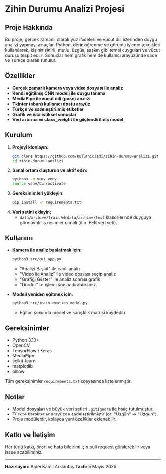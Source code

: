 # Zihin Durumu Analizi Projesi

## Proje Hakkında
Bu proje, gerçek zamanlı olarak yüz ifadeleri ve vücut dili üzerinden duygu analizi yapmayı amaçlar. Python, derin öğrenme ve görüntü işleme teknikleri kullanılarak, kişinin sinirli, mutlu, üzgün, şaşkın gibi temel duyguları ve vücut duruşu tespit edilir. Sonuçlar hem grafik hem de kullanıcı arayüzünde sade ve Türkçe olarak sunulur.

## Özellikler
- **Gerçek zamanlı kamera veya video dosyası ile analiz**
- **Kendi eğitilmiş CNN modeli ile duygu tanıma**
- **MediaPipe ile vücut dili (pose) analizi**
- **Tkinter tabanlı kullanıcı dostu arayüz**
- **Türkçe ve sadeleştirilmiş etiketler**
- **Grafik ve istatistiksel sonuçlar**
- **Veri artırma ve class_weight ile güçlendirilmiş model**

## Kurulum
1. **Projeyi klonlayın:**
   ```bash
   git clone https://github.com/kullaniciadi/zihin-durumu-analizi.git
   cd zihin-durumu-analizi
   ```
2. **Sanal ortam oluşturun ve aktif edin:**
   ```bash
   python3 -m venv venv
   source venv/bin/activate
   ```
3. **Gereksinimleri yükleyin:**
   ```bash
   pip install -r requirements.txt
   ```
4. **Veri setini ekleyin:**
   - `data/archive/train` ve `data/archive/test` klasörlerinde duyguya göre ayrılmış resimler olmalı (örn. FER veri seti).

## Kullanım
- **Kamera ile analiz başlatmak için:**
  ```bash
  python3 src/gui_app.py
  ```
  - "Analizi Başlat" ile canlı analiz
  - "Video ile Analiz" ile video dosyası seçip analiz
  - "Grafiği Göster" ile analiz sonrası grafik
  - "Durdur" ile işlemi sonlandırabilirsiniz.

- **Modeli yeniden eğitmek için:**
  ```bash
  python3 src/train_emotion_model.py
  ```
  - Eğitim sonunda model ve karışıklık matrisi kaydedilir.

## Gereksinimler
- Python 3.10+
- OpenCV
- TensorFlow / Keras
- MediaPipe
- scikit-learn
- matplotlib
- pillow

Tüm gereksinimler `requirements.txt` dosyasında listelenmiştir.


## Notlar
- Model dosyaları ve büyük veri setleri `.gitignore` ile hariç tutulmuştur.
- Türkçe karakterler arayüzde sadeleştirilmiştir (ör: "Üzgün" → "Uzgun").
- Proje modülerdir, kolayca yeni özellikler eklenebilir.

## Katkı ve İletişim
Her türlü katkı, öneri ve hata bildirimi için pull request gönderebilir veya issue açabilirsiniz.

---
**Hazırlayan:** Alper Kamil Arslantaş 
**Tarih:** 5 Mayıs 2025